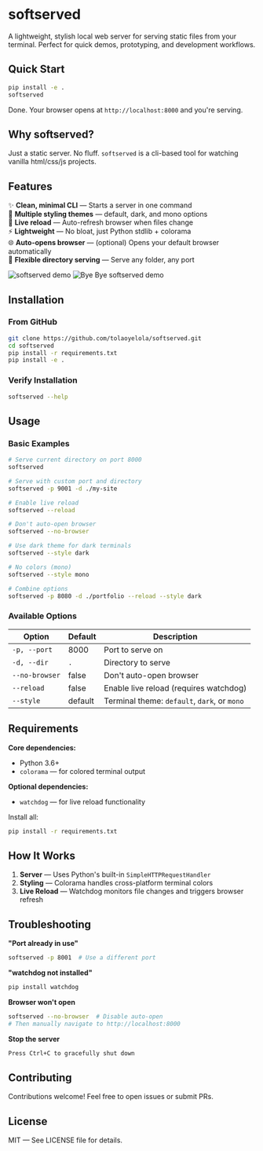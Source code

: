 # softserved

A lightweight, stylish local web server for serving static files from your terminal. Perfect for quick demos, prototyping, and development workflows.

## Quick Start

```bash
pip install -e .
softserved
```

Done. Your browser opens at `http://localhost:8000` and you're serving.

## Why softserved?

Just a static server. No fluff. `softserved` is a cli-based tool for watching vanilla html/css/js projects.

## Features

✨ **Clean, minimal CLI** — Starts a server in one command  
🎨 **Multiple styling themes** — default, dark, and mono options  
🔄 **Live reload** — Auto-refresh browser when files change  
⚡ **Lightweight** — No bloat, just Python stdlib + colorama  
🌐 **Auto-opens browser** — (optional) Opens your default browser automatically  
📁 **Flexible directory serving** — Serve any folder, any port

![softserved demo](demo.png)
![Bye Bye softserved demo](demo_2.png)

## Installation

### From GitHub

```bash
git clone https://github.com/tolaoyelola/softserved.git
cd softserved
pip install -r requirements.txt
pip install -e .
```

### Verify Installation

```bash
softserved --help
```

## Usage

### Basic Examples

```bash
# Serve current directory on port 8000
softserved

# Serve with custom port and directory
softserved -p 9001 -d ./my-site

# Enable live reload
softserved --reload

# Don't auto-open browser
softserved --no-browser

# Use dark theme for dark terminals
softserved --style dark

# No colors (mono)
softserved --style mono

# Combine options
softserved -p 8080 -d ./portfolio --reload --style dark
```

### Available Options

| Option         | Default | Description                                  |
| -------------- | ------- | -------------------------------------------- |
| `-p, --port`   | 8000    | Port to serve on                             |
| `-d, --dir`    | `.`     | Directory to serve                           |
| `--no-browser` | false   | Don't auto-open browser                      |
| `--reload`     | false   | Enable live reload (requires watchdog)       |
| `--style`      | default | Terminal theme: `default`, `dark`, or `mono` |

## Requirements

**Core dependencies:**

- Python 3.6+
- `colorama` — for colored terminal output

**Optional dependencies:**

- `watchdog` — for live reload functionality

Install all:

```bash
pip install -r requirements.txt
```

## How It Works

1. **Server** — Uses Python's built-in `SimpleHTTPRequestHandler`
2. **Styling** — Colorama handles cross-platform terminal colors
3. **Live Reload** — Watchdog monitors file changes and triggers browser refresh

## Troubleshooting

**"Port already in use"**

```bash
softserved -p 8001  # Use a different port
```

**"watchdog not installed"**

```bash
pip install watchdog
```

**Browser won't open**

```bash
softserved --no-browser  # Disable auto-open
# Then manually navigate to http://localhost:8000
```

**Stop the server**

```bash
Press Ctrl+C to gracefully shut down
```

## Contributing

Contributions welcome! Feel free to open issues or submit PRs.

## License

MIT — See LICENSE file for details.
